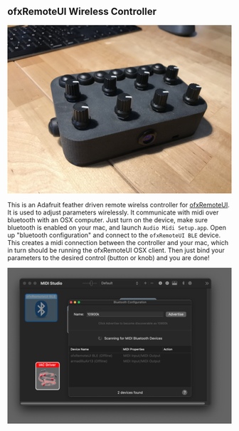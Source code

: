 ## ofxRemoteUI Wireless Controller


![rpi3_mounted_1.jpg](misc/IMG_6670.jpeg)



This is an Adafruit feather driven remote wirelss controller for [ofxRemoteUI](https://github.com/armadillu/ofxRemoteUI). It is used to adjust parameters wirelessly. It communicate with midi over bluetooth with an OSX computer. Just turn on the device, make sure bluetooth is enabled on your mac, and launch `Audio Midi Setup.app`. Open up "bluetooth configuration" and connect to the `ofxRemoteUI BLE` device. This creates a midi connection between the controller and your mac, which in turn should be running the ofxRemoteUI OSX client. Then just bind your parameters to the desired control (button or knob) and you are done!

![midiOSX](misc/screenshot.png)